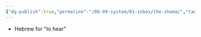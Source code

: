 ```yaml
---
{"dg-publish":true,"permalink":"/00-09-system/01-inbox/the-shema/","tags":["update"],"created":"2023-10-05"}
---
```


- Hebrew for "to hear"
